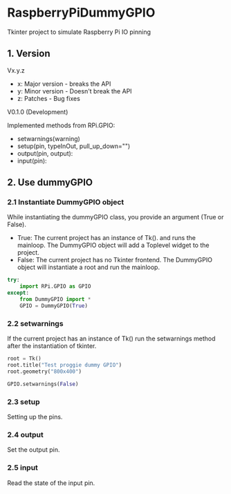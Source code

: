 # RaspberryPiDummyGPIO
Tkinter project to simulate Raspberry Pi IO pinning


## 1. Version
Vx.y.z
* x: Major version - breaks the API
* y: Minor version - Doesn't break the API
* z: Patches - Bug fixes


V0.1.0 (Development)

Implemented methods from RPi.GPIO:

* setwarnings(warning)
* setup(pin, typeInOut, pull_up_down="")
* output(pin, output):
* input(pin):


## 2. Use dummyGPIO

### 2.1 Instantiate DummyGPIO object

While instantiating the dummyGPIO class, you provide an argument (True or False).
* True: The current project has an instance of Tk(). and runs the mainloop. The DummyGPIO object will add a Toplevel widget to the project.
* False: The current project has no Tkinter frontend. The DummyGPIO object will instantiate a root and run the mainloop.

```python
try:
    import RPi.GPIO as GPIO
except:
    from DummyGPIO import *
    GPIO = DummyGPIO(True)
```


### 2.2 setwarnings

If the current project has an instance of Tk() run the setwarnings method after the instantiation of tkinter.

```python
root = Tk()
root.title("Test proggie dummy GPIO")
root.geometry("800x400")

GPIO.setwarnings(False)
```


### 2.3 setup

Setting up the pins.

### 2.4 output

Set the output pin.

### 2.5 input

Read the state of the input pin.